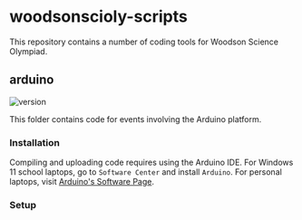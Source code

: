 # woodsonscioly-scripts

This repository contains a number of coding tools for Woodson Science Olympiad. 


## arduino
![version](https://img.shields.io/badge/verison-1.0.0-blue)

This folder contains code for events involving the Arduino platform. 

### Installation


Compiling and uploading code requires using the Arduino IDE. For Windows 11 school laptops, go to `Software Center` and install `Arduino`. For personal laptops, visit [Arduino's Software Page](https://www.arduino.cc/en/software).


### Setup

